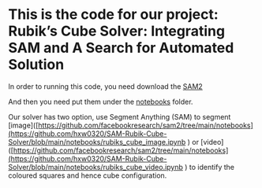 # This is the code for our project: Rubik’s Cube Solver: Integrating SAM and A Search for Automated Solution

In order to running this code, you need download the [SAM2](https://github.com/facebookresearch/sam2)

And then you need put them under the [notebooks](https://github.com/facebookresearch/sam2/tree/main/notebooks) folder.

Our solver has two option, use Segment Anything (SAM) to segment [image]([https://github.com/facebookresearch/sam2/tree/main/notebooks](https://github.com/hxw0320/SAM-Rubik-Cube-Solver/blob/main/notebooks/rubiks_cube_image.ipynb
) or [video]([https://github.com/facebookresearch/sam2/tree/main/notebooks](https://github.com/hxw0320/SAM-Rubik-Cube-Solver/blob/main/notebooks/rubiks_cube_video.ipynb
) to identify the coloured squares and hence cube configuration.
